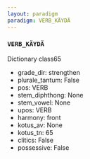 ```yaml
---
layout: paradigm
paradigm: VERB_KÄYDÄ
---
```

### ` VERB_KÄYDÄ `

Dictionary class65
* grade_dir: strengthen
* plurale_tantum: False
* pos: VERB
* stem_diphthong: None
* stem_vowel: None
* upos: VERB
* harmony: front
* kotus_av: None
* kotus_tn: 65
* clitics: False
* possessive: False
